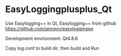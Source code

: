 # EasyLoggingplusplus_Qt
Use Easylogging++ in Qt, Easylogging++ from github https://github.com/amrayn/easyloggingpp

Development environment: Qt4.8.6

Copy log.conf to build dir, then build and Run
